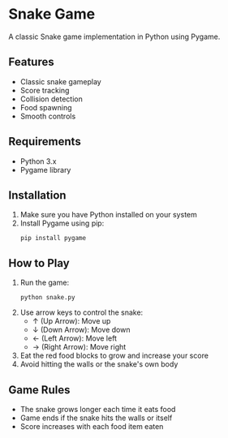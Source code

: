 # Snake Game

A classic Snake game implementation in Python using Pygame.

## Features

- Classic snake gameplay
- Score tracking
- Collision detection
- Food spawning
- Smooth controls

## Requirements

- Python 3.x
- Pygame library

## Installation

1. Make sure you have Python installed on your system
2. Install Pygame using pip:
   ```
   pip install pygame
   ```

## How to Play

1. Run the game:
   ```
   python snake.py
   ```
2. Use arrow keys to control the snake:
   - ↑ (Up Arrow): Move up
   - ↓ (Down Arrow): Move down
   - ← (Left Arrow): Move left
   - → (Right Arrow): Move right
3. Eat the red food blocks to grow and increase your score
4. Avoid hitting the walls or the snake's own body

## Game Rules

- The snake grows longer each time it eats food
- Game ends if the snake hits the walls or itself
- Score increases with each food item eaten